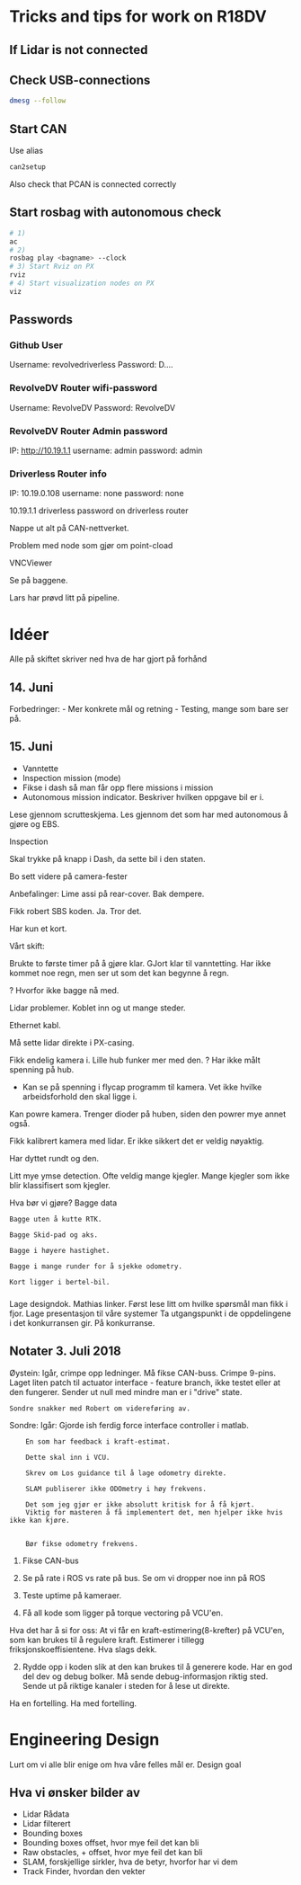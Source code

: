# Tricks and tips for work on R18DV

## If Lidar is not connected

## Check USB-connections
```bash
dmesg --follow
```

## Start CAN
Use alias 
```bash
can2setup
```
Also check that PCAN is connected correctly

## Start rosbag with autonomous check
```bash
# 1)
ac
# 2)
rosbag play <bagname> --clock
# 3) Start Rviz on PX 
rviz
# 4) Start visualization nodes on PX
viz
```

## Passwords
### Github User

Username: revolvedriverless
Password: D....

### RevolveDV Router wifi-password
Username: RevolveDV
Password: RevolveDV

### RevolveDV Router Admin password
IP: http://10.19.1.1
username: admin
password: admin

### Driverless Router info
IP: 10.19.0.108
username: none
password: none

10.19.1.1
driverless password on driverless router


Nappe ut alt på CAN-nettverket.

Problem med node som gjør om point-cload 


VNCViewer

Se på baggene.

Lars har prøvd litt på pipeline.

# Idéer

Alle på skiftet skriver ned hva de har gjort på forhånd


## 14. Juni

Forbedringer:
	- Mer konkrete mål og retning
	- Testing, mange som bare ser på.

## 15. Juni
- Vanntette
- Inspection mission (mode)
- Fikse i dash så man får opp flere missions i mission
- Autonomous mission indicator. Beskriver hvilken oppgave bil er i.

Lese gjennom scrutteskjema. Les gjennom det som har med autonomous å gjøre og EBS.

Inspection

Skal trykke på knapp i Dash, da sette bil i den staten.

Bo sett videre på camera-fester

Anbefalinger:
Lime assi på rear-cover. Bak dempere.

Fikk robert SBS koden. Ja. Tror det.

Har kun et kort.

Vårt skift:

Brukte to første timer på å gjøre klar. 
GJort klar til vanntetting.
Har ikke kommet noe regn, men ser ut som det kan begynne å regn.


? Hvorfor ikke bagge nå med.

Lidar problemer. Koblet inn og ut mange steder.

Ethernet kabl. 

Må sette lidar direkte i PX-casing.

Fikk endelig kamera i. 
Lille hub funker mer med den. 
? Har ikke målt spenning på hub. 
- Kan se på spenning i flycap programm til kamera. 
	Vet ikke hvilke arbeidsforhold den skal ligge i.

Kan powre kamera. 
Trenger dioder på huben, siden den powrer mye annet også.

Fikk kalibrert kamera med lidar. Er ikke sikkert det er veldig nøyaktig. 

Har dyttet rundt og den.

Litt mye ymse detection. Ofte veldig mange kjegler. Mange kjegler som ikke blir klassifisert som kjegler.


Hva bør vi gjøre?
	Bagge data

	Bagge uten å kutte RTK. 

	Bagge Skid-pad og aks. 

	Bagge i høyere hastighet. 

	Bagge i mange runder for å sjekke odometry. 

	Kort ligger i bertel-bil.	

###
Lage designdok.
	Mathias linker.
	Først lese litt om hvilke spørsmål man fikk i fjor. 
	Lage presentasjon til våre systemer
	Ta utgangspunkt i de oppdelingene i det konkurransen gir.
	På konkurranse.

## Notater 3. Juli 2018
Øystein: Igår, crimpe opp ledninger. Må fikse CAN-buss. Crimpe 9-pins.
	Laget liten patch til actuator interface - feature branch, ikke testet eller at den fungerer.
	Sender ut null med mindre man er i "drive" state.

	Sondre snakker med Robert om videreføring av.

Sondre:
	Igår:
		Gjorde ish ferdig force interface controller i matlab.

		En som har feedback i kraft-estimat.

		Dette skal inn i VCU.

		Skrev om Los guidance til å lage odometry direkte.

		SLAM publiserer ikke ODOmetry i høy frekvens.

		Det som jeg gjør er ikke absolutt kritisk for å få kjørt.
		Viktig for masteren å få implementert det, men hjelper ikke hvis ikke kan kjøre.


		Bør fikse odometry frekvens.

1. Fikse CAN-bus
2. Se på rate i ROS vs rate på bus. Se om vi dropper noe inn på ROS
3. Teste uptime på kameraer.


1. Få all kode som ligger på torque vectoring på VCU'en.

Hva det har å si for oss: At vi får en kraft-estimering(8-krefter) på VCU'en, som kan brukes til å regulere kraft. 
Estimerer i tillegg friksjonskoeffisientene.
	Hva slags dekk.

2. Rydde opp i koden slik at den kan brukes til å generere kode.
Har en god del dev og debug bolker.
Må sende debug-informasjon riktig sted. Sende ut på riktige kanaler i steden for å lese ut direkte.



<!-- Engineering design -->

Ha en fortelling. Ha med fortelling.

# Engineering Design
Lurt om vi alle blir enige om hva våre felles mål er. Design goal


## Hva vi ønsker bilder av
- Lidar Rådata
- Lidar filterert
- Bounding boxes
- Bounding boxes offset, hvor mye feil det kan bli
- Raw obstacles, + offset, hvor mye feil det kan bli
- SLAM, forskjellige sirkler, hva de betyr, hvorfor har vi dem
- Track Finder, hvordan den vekter
